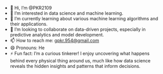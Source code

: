 - 👋 Hi, I’m @PKR2109
- 👀 I’m interested in data science and machine learning.  
- 🌱 I’m currently learning about various machine learning algorithms and their applications.  
- 💞️ I’m looking to collaborate on data-driven projects, especially in predictive analytics and model development.  
- 📫 How to reach me: gpkr.954@gmail.com
- 😄 Pronouns: He  
- ⚡ Fun fact: I’m a curious tinkerer! I enjoy uncovering what happens behind every physical thing around us, much like how data science reveals the hidden insights and patterns that inform decisions.

<!---
PKR2109/PKR2109 is a ✨ special ✨ repository because its `README.md` (this file) appears on your GitHub profile.
You can click the Preview link to take a look at your changes.
--->
